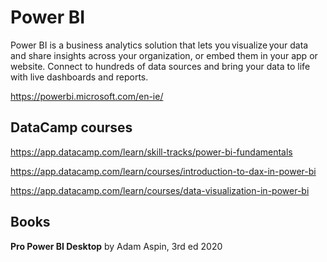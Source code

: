 # Power BI

Power BI is a business analytics solution that lets you visualize your data and share insights across your organization, or embed them in your app or website. Connect to hundreds of data sources and bring your data to life with live dashboards and reports.

https://powerbi.microsoft.com/en-ie/


## DataCamp courses

https://app.datacamp.com/learn/skill-tracks/power-bi-fundamentals

https://app.datacamp.com/learn/courses/introduction-to-dax-in-power-bi

https://app.datacamp.com/learn/courses/data-visualization-in-power-bi


## Books

**Pro Power BI Desktop** by Adam Aspin, 3rd ed 2020
